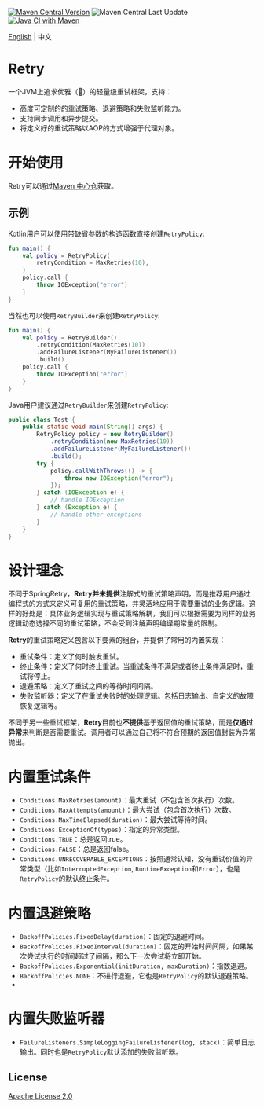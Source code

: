 [![Maven Central Version](https://img.shields.io/maven-central/v/com.github.marks-yag/retry)](https://maven-badges.herokuapp.com/maven-central/com.github.marks-yag/retry)
![Maven Central Last Update](https://img.shields.io/maven-central/last-update/com.github.marks-yag/retry)
[![Java CI with Maven](https://github.com/marks-yag/retry/actions/workflows/maven.yml/badge.svg)](https://github.com/marks-yag/retry/actions/workflows/maven.yml)

[English](README.md) | 中文

# Retry
一个JVM上追求优雅（🌝）的轻量级重试框架，支持：
- 高度可定制的的重试策略、退避策略和失败监听能力。
- 支持同步调用和异步提交。
- 将定义好的重试策略以AOP的方式增强于代理对象。

# 开始使用
Retry可以通过[Maven 中心仓](https://mvnrepository.com/artifact/com.github.marks-yag/retry)获取。

## 示例
Kotlin用户可以使用带缺省参数的构造函数直接创建`RetryPolicy`:
```kotlin
fun main() {
    val policy = RetryPolicy(
        retryCondition = MaxRetries(10),
    )
    policy.call {
        throw IOException("error")
    }
}
```
当然也可以使用`RetryBuilder`来创建`RetryPolicy`:
```kotlin
fun main() {
    val policy = RetryBuilder()
        .retryCondition(MaxRetries(10))
        .addFailureListener(MyFailureListener())
        .build()
    policy.call {
        throw IOException("error")
    }
}
```
Java用户建议通过`RetryBuilder`来创建`RetryPolicy`:
```java
public class Test {
    public static void main(String[] args) {
        RetryPolicy policy = new RetryBuilder()
            .retryCondition(new MaxRetries(10))
            .addFailureListener(MyFailureListener())
            .build();
        try {
            policy.callWithThrows(() -> {
                throw new IOException("error");
            });
        } catch (IOException e) {
            // handle IOException
        } catch (Exception e) {
            // handle other exceptions
        }
    }
}
```

# 设计理念
不同于SpringRetry，**Retry并未提供**注解式的重试策略声明，而是推荐用户通过编程式的方式来定义可复用的重试策略，并灵活地应用于需要重试的业务逻辑。这样的好处是：具体业务逻辑实现与重试策略解耦，我们可以根据需要为同样的业务逻辑动态选择不同的重试策略，不会受到注解声明编译期常量的限制。

**Retry**的重试策略定义包含以下要素的组合，并提供了常用的内置实现：
- 重试条件：定义了何时触发重试。
- 终止条件：定义了何时终止重试。当重试条件不满足或者终止条件满足时，重试将停止。
- 退避策略：定义了重试之间的等待时间间隔。
- 失败监听器：定义了在重试失败时的处理逻辑。包括日志输出、自定义的故障恢复逻辑等。

不同于另一些重试框架，**Retry**目前也**不提供**基于返回值的重试策略，而是**仅通过异常**来判断是否需要重试。调用者可以通过自己将不符合预期的返回值封装为异常抛出。

# 内置重试条件
- `Conditions.MaxRetries(amount)`：最大重试（不包含首次执行）次数。
- `Conditions.MaxAttempts(amount)`：最大尝试（包含首次执行）次数。
- `Conditions.MaxTimeElapsed(duration)`：最大尝试等待时间。
- `Conditions.ExceptionOf(types)`：指定的异常类型。
- `Conditions.TRUE`：总是返回true。
- `Conditions.FALSE`：总是返回false。
- `Conditions.UNRECOVERABLE_EXCEPTIONS`：按照通常认知，没有重试价值的异常类型（比如`InterruptedException`, `RuntimeException`和`Error`），也是`RetryPolicy`的默认终止条件。

# 内置退避策略
- `BackoffPolicies.FixedDelay(duration)`：固定的退避时间。
- `BackoffPolicies.FixedInterval(duration)`：固定的开始时间间隔，如果某次尝试执行的时间超过了间隔，那么下一次尝试将立即开始。
- `BackoffPolicies.Exponential(initDuration, maxDuration)`：指数退避。
- `BackoffPolicies.NONE`：不进行退避，它也是`RetryPolicy`的默认退避策略。
- 
# 内置失败监听器
- `FailureListeners.SimpleLoggingFailureListener(log, stack)`：简单日志输出。同时也是`RetryPolicy`默认添加的失败监听器。

## License
[Apache License 2.0](LICENSE)
